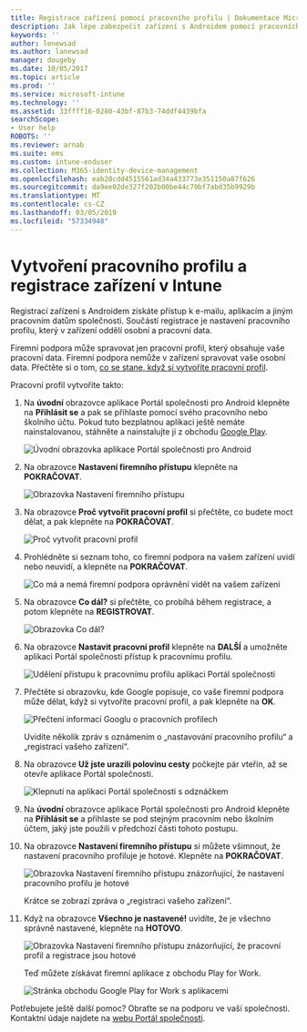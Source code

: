 ```yaml
---
title: Registrace zařízení pomocí pracovního profilu | Dokumentace Microsoftu
description: Jak lépe zabezpečit zařízení s Androidem pomocí pracovních profilů
keywords: ''
author: lenewsad
ms.author: lanewsad
manager: dougeby
ms.date: 10/05/2017
ms.topic: article
ms.prod: ''
ms.service: microsoft-intune
ms.technology: ''
ms.assetid: 33ffff16-0280-43bf-87b3-74ddf4439bfa
searchScope:
- User help
ROBOTS: ''
ms.reviewer: arnab
ms.suite: ems
ms.custom: intune-enduser
ms.collection: M365-identity-device-management
ms.openlocfilehash: eab28cdd4515561ad34a433773e351150a87f626
ms.sourcegitcommit: da9ee02de327f202b00be44c79bf7abd35b9929b
ms.translationtype: MT
ms.contentlocale: cs-CZ
ms.lasthandoff: 03/05/2019
ms.locfileid: "57334948"
---
```

# <a name="create-a-work-profile-and-enroll-your-device-in-intune"></a>Vytvoření pracovního profilu a registrace zařízení v Intune

Registrací zařízení s Androidem získáte přístup k e-mailu, aplikacím a jiným pracovním datům společnosti. Součástí registrace je nastavení pracovního profilu, který v zařízení oddělí osobní a pracovní data.

Firemní podpora může spravovat jen pracovní profil, který obsahuje vaše pracovní data. Firemní podpora nemůže v zařízení spravovat vaše osobní data. Přečtěte si o tom, [co se stane, když si vytvoříte pracovní profil](what-happens-when-you-create-a-work-profile-android.md).

Pracovní profil vytvoříte takto:

1.  Na **úvodní** obrazovce aplikace Portál společnosti pro Android klepněte na **Přihlásit se** a pak se přihlaste pomocí svého pracovního nebo školního účtu. Pokud tuto bezplatnou aplikaci ještě nemáte nainstalovanou, stáhněte a nainstalujte ji z obchodu [Google Play](https://play.google.com/store/apps/details?id=com.microsoft.windowsintune.companyportal).

    ![Úvodní obrazovka aplikace Portál společnosti pro Android](./media/and-enroll-0-welcome-screen.png)

2. Na obrazovce **Nastavení firemního přístupu** klepněte na **POKRAČOVAT**.

    ![Obrazovka Nastavení firemního přístupu](/intune/media/android_cp_enroll_01_1709_new.png)

3.  Na obrazovce **Proč vytvořit pracovní profil** si přečtěte, co budete moct dělat, a pak klepněte na **POKRAČOVAT**.

    ![Proč vytvořit pracovní profil](./media/andr-afw-why-create-a-work-profile.png)

4.  Prohlédněte si seznam toho, co firemní podpora na vašem zařízení uvidí nebo neuvidí, a klepněte na **POKRAČOVAT**.

    ![Co má a nemá firemní podpora oprávnění vidět na vašem zařízení](/intune/media/android_cp_enroll_02_after_1710.png)

5.  Na obrazovce **Co dál?** si přečtěte, co probíhá během registrace, a potom klepněte na **REGISTROVAT**.

    ![Obrazovka Co dál?](/intune/media/android_work_cp_enroll_03_after_1710.png)

6. Na obrazovce **Nastavit pracovní profil** klepněte na **DALŠÍ** a umožněte aplikaci Portál společnosti přístup k pracovnímu profilu.

    ![Udělení přístupu k pracovnímu profilu aplikaci Portál společnosti](./media/andr-afw-tap-next-to-set-up-work-profile.png)

7. Přečtěte si obrazovku, kde Google popisuje, co vaše firemní podpora může dělat, když si vytvoříte pracovní profil, a pak klepněte na **OK**.

    ![Přečtení informací Googlu o pracovních profilech](./media/andr-afw-google-screen-what-it-can-do.png)

    Uvidíte několik zpráv s oznámením o „nastavování pracovního profilu“ a „registraci vašeho zařízení“.

8. Na obrazovce **Už jste urazili polovinu cesty** počkejte pár vteřin, až se otevře aplikace Portál společnosti.

    ![Klepnutí na aplikaci Portál společnosti s odznáčkem](./media/andr-afw-tap-work-badged-company-portal-icon2.png)

9. Na **úvodní** obrazovce aplikace Portál společnosti pro Android klepněte na **Přihlásit se** a přihlaste se pod stejným pracovním nebo školním účtem, jaký jste použili v předchozí části tohoto postupu.

10. Na obrazovce **Nastavení firemního přístupu** si můžete všimnout, že nastavení pracovního profiluje je hotové. Klepněte na **POKRAČOVAT**.

    ![Obrazovka Nastavení firemního přístupu znázorňující, že nastavení pracovního profilu je hotové](./media/andr-afw-work-profile-now-set-up.png)

    Krátce se zobrazí zpráva o „registraci vašeho zařízení“.

11. Když na obrazovce **Všechno je nastavené!** uvidíte, že je všechno správně nastavené, klepněte na **HOTOVO**.

    ![Obrazovka Nastavení firemního přístupu znázorňující, že pracovní profil a registrace jsou hotové](/intune/media/android_work_cp_enroll_04_after_1710.png)

    Teď můžete získávat firemní aplikace z obchodu Play for Work.

    ![Stránka obchodu Google Play for Work s aplikacemi](./media/andr-afw-tap-work-play-store-icon.png)

Potřebujete ještě další pomoc? Obraťte se na podporu ve vaší společnosti. Kontaktní údaje najdete na [webu Portál společnosti](https://go.microsoft.com/fwlink/?linkid=2010980).

